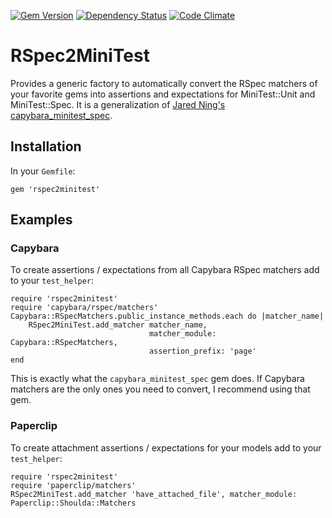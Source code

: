 [![Gem Version](https://badge.fury.io/rb/rspec2minitest.png)](http://badge.fury.io/rb/rspec2minitest)
[![Dependency Status](https://gemnasium.com/cschramm/rspec2minitest.png)](https://gemnasium.com/cschramm/rspec2minitest)
[![Code Climate](https://codeclimate.com/github/cschramm/rspec2minitest.png)](https://codeclimate.com/github/cschramm/rspec2minitest)

# RSpec2MiniTest

Provides a generic factory to automatically convert the RSpec matchers of your favorite
gems into assertions and expectations for MiniTest::Unit and MiniTest::Spec.
It is a generalization of [Jared Ning's capybara_minitest_spec](https://github.com/ordinaryzelig/capybara_minitest_spec).

## Installation

In your `Gemfile`:

    gem 'rspec2minitest'

## Examples

### Capybara

To create assertions / expectations from all Capybara RSpec matchers add to your `test_helper`:

    require 'rspec2minitest'
    require 'capybara/rspec/matchers'
    Capybara::RSpecMatchers.public_instance_methods.each do |matcher_name|
        RSpec2MiniTest.add_matcher matcher_name,
                                   matcher_module: Capybara::RSpecMatchers,
                                   assertion_prefix: 'page'
    end

This is exactly what the `capybara_minitest_spec` gem does. If Capybara
matchers are the only ones you need to convert, I recommend using that gem.

### Paperclip

To create attachment assertions / expectations for your models add to your `test_helper`:

    require 'rspec2minitest'
    require 'paperclip/matchers'
    RSpec2MiniTest.add_matcher 'have_attached_file', matcher_module: Paperclip::Shoulda::Matchers
